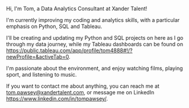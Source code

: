 Hi, I'm Tom, a Data Analytics Consultant at Xander Talent!

I'm currently improving my coding and analytics skills, with a particular emphasis on Python, SQL and Tableau.

I'll be creating and updating my Python and SQL projects on here as I go through my data journey, while my Tableau dashboards can be found on https://public.tableau.com/app/profile/tom4888#!/?newProfile=&activeTab=0.

I'm passionate about the environment, and enjoy watching films, playing sport, and listening to music.

If you want to contact me about anything, you can reach me at tom.pawsey@xandertalent.com, or message me on LinkedIn https://www.linkedin.com/in/tompawsey/.

<!---
tom-pawsey/tom-pawsey is a ✨ special ✨ repository because its `README.md` (this file) appears on your GitHub profile.
You can click the Preview link to take a look at your changes.
--->
